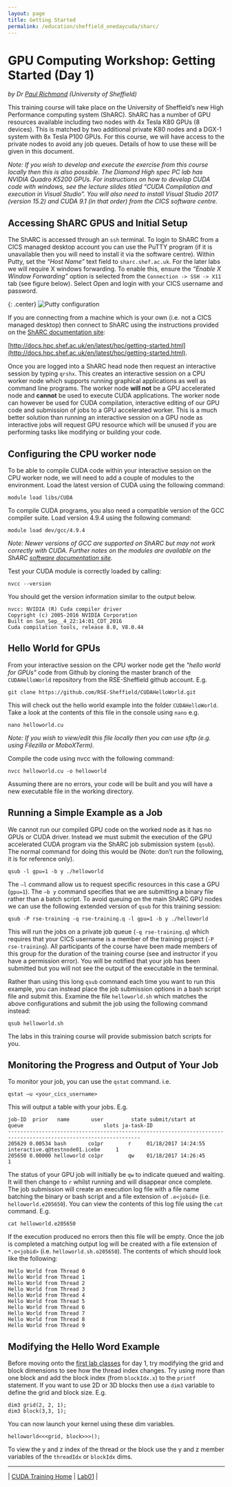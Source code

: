 ```yaml
---
layout: page
title: Getting Started
permalink: /education/sheffield_onedaycuda/sharc/
---
```


# GPU Computing Workshop: Getting Started (Day 1) #

*by Dr [Paul Richmond](http://paulrichmond.shef.ac.uk/) (University of Sheffield)*

This training course will take place on the University of Sheffield’s new High Performance computing system (ShARC). ShARC has a number of GPU resources available including two nodes with 4x Tesla K80 GPUs (8 devices). This is matched by two additional private K80 nodes and a DGX-1 system with 8x Tesla P100 GPUs. For this course, we will have access to the private nodes to avoid any job queues. Details of how to use these will be given in this document.

*Note: If you wish to develop and execute the exercise from this course locally then this is also possible. The Diamond High spec PC lab has NVIDIA Quadro K5200 GPUs. For instructions on how to develop CUDA code with windows, see the lecture slides titled “CUDA Compilation and execution in Visual Studio”. You will also need to install Visual Studio 2017 (version 15.2) and CUDA 9.1 (in that order) from the CICS software centre.*

## Accessing ShARC GPUS and Initial Setup ##

The ShARC is accessed through an `ssh` terminal. To login to ShARC from a CICS managed desktop account you can use the PuTTY program (if it is unavailable then you will need to install it via the software centre). Within Putty, set the *“Host Name”* text field to `sharc.shef.ac.uk`. For the later labs we will require X windows forwarding. To enable this, ensure the *“Enable X Window Forwarding”* option is selected from the `Connection -> SSH -> X11` tab (see figure below). Select Open and login with your CICS username and password.

{: .center}
![Putty configuration](\static\img\cuda\putty_config.png)

If you are connecting from a machine which is your own (i.e. not a CICS managed desktop) then connect to ShARC using the instructions provided on the [ShARC documentation site](http://docs.hpc.shef.ac.uk/en/latest/sharc/index.html):

[http://docs.hpc.shef.ac.uk/en/latest/hpc/getting-started.html](http://docs.hpc.shef.ac.uk/en/latest/hpc/getting-started.html).

Once you are logged into a ShARC head node then request an interactive session by typing `qrshx`. This creates an interactive session on a CPU worker node which supports running graphical applications as well as command line programs. The worker node **will not** be a GPU accelerated node and **cannot** be used to execute CUDA applications. The worker node can however be used for CUDA compilation, interactive editing of our GPU code and submission of jobs to a GPU accelerated worker. This is a much better solution than running an interactive session on a GPU node as interactive jobs will request GPU resource which will be unused if you are performing tasks like modifying or building your code.

## Configuring the CPU worker node ##

To be able to compile CUDA code within your interactive session on the CPU worker node, we will need to add a couple of modules to the environment. Load the latest version of CUDA using the following command:

	module load libs/CUDA

To compile CUDA programs, you also need a compatible version of the GCC compiler suite. Load version 4.9.4 using the following command:

	module load dev/gcc/4.9.4

*Note: Newer versions of GCC are supported on ShARC but may not work correctly with CUDA. Further notes on the modules are available on the ShARC [software documentation site](http://docs.hpc.shef.ac.uk/en/latest/sharc/software/libs/cuda.html#cuda-sharc).*

Test your CUDA module is correctly loaded by calling:

	nvcc --version

You should get the version information similar to the output below.

	nvcc: NVIDIA (R) Cuda compiler driver
	Copyright (c) 2005-2016 NVIDIA Corporation
	Built on Sun_Sep__4_22:14:01_CDT_2016
	Cuda compilation tools, release 8.0, V8.0.44


## Hello World for GPUs ##

From your interactive session on the CPU worker node get the *"hello world for GPUs"* code from Github by cloning the master branch of the `CUDAHelloWorld` repository from the RSE-Sheffield github account. E.g.

	git clone https://github.com/RSE-Sheffield/CUDAHelloWorld.git

This will check out the hello world example into the folder `CUDAHelloWorld`. Take a look at the contents of this file in the console using `nano` e.g.

	nano helloworld.cu

*Note: If you wish to view/edit this file locally then you can use sftp (e.g. using Filezilla or MoboXTerm).*

Compile the code using nvcc with the following command:

	nvcc helloworld.cu -o helloworld

Assuming there are no errors, your code will be built and you will have a new executable file in the working directory.

## Running a Simple Example as a Job ##

We cannot run our compiled GPU code on the worked node as it has no GPUs or CUDA driver. Instead we must submit the execution of the GPU accelerated CUDA program via the ShARC job submission system (`qsub`). The normal command for doing this would be (Note: don’t run the following, it is for reference only).

	qsub -l gpu=1 -b y ./helloworld

The `–l` command allow us to request specific resources in this case a GPU (`gpu=1`). The `–b y` command specifies that we are submitting a binary file rather than a batch script. To avoid queuing on the main ShARC GPU nodes we can use the following extended version of `qsub` for this training session:

	qsub -P rse-training -q rse-training.q -l gpu=1 -b y ./helloworld

This will run the jobs on a private job queue (`-q rse-training.q`) which requires that your CICS username is a member of the training project (`-P rse-training`). All participants of the course have been made members of this group for the duration of the training course (see and instructor if you have a permission error). You will be notified that your job has been submitted but you will not see the output of the executable in the terminal.

Rather than using this long `qsub` command each time you want to run this example, you can instead place the job submission options in a bash script file and submit this. Examine the file `helloworld.sh` which matches the above configurations and submit the job using the following command instead:

	qsub helloworld.sh

The labs in this training course will provide submission batch scripts for you.

## Monitoring the Progress and Output of Your Job ##

To monitor your job, you can use the `qstat` command. i.e.

	qstat –u <your_cics_username>

This will output a table with your jobs. E.g.

	job-ID  prior   name       user         state submit/start at     queue                          slots ja-task-ID
	-----------------------------------------------------------------------------------------------------------------
	205629 0.00534 bash       co1pr        r     01/18/2017 14:24:55 interactive.q@testnode01.icebe     1
	205650 0.00000 helloworld co1pr        qw    01/18/2017 14:26:45                                    1

The status of your GPU job will initially be `qw` to indicate queued and waiting. It will then change to `r` whilst running and will disappear once complete. The job submission will create an execution log file with a file name batching the binary or bash script and a  file extension of `.e<jobid>` (i.e. `helloworld.e205650`). You can view the contents of this log file using the `cat` command. E.g.

	cat helloworld.e205650

If the execution produced no errors then this file will be empty. Once the job is completed a matching output log will be created with a file extension of `*.o<jobid>` (i.e. `helloworld.sh.o205650`). The contents of which should look like the following:

	Hello World from Thread 0
	Hello World from Thread 1
	Hello World from Thread 2
	Hello World from Thread 3
	Hello World from Thread 4
	Hello World from Thread 5
	Hello World from Thread 6
	Hello World from Thread 7
	Hello World from Thread 8
	Hello World from Thread 9

## Modifying the Hello Word Example ##

Before moving onto the [first lab classes](../lab01) for day 1, try modifying the grid and block dimensions to see how the thread index changes. Try using more than one block and add the block index (from `blockIdx.x`) to the `printf` statement. If you want to use 2D or 3D blocks then use a `dim3` variable to define the grid and block size. E.g.

	dim3 grid(2, 2, 1);
	dim3 block(3,3, 1);

You can now launch your kernel using these dim variables.

	helloworld<<<grid, block>>>();

To view the y and z index of the thread or the block use the y and z member variables of the `threadIdx` or `blockIdx` dims.

---

&#124; [CUDA Training Home](../) &#124; [Lab01](../lab01) &#124;
